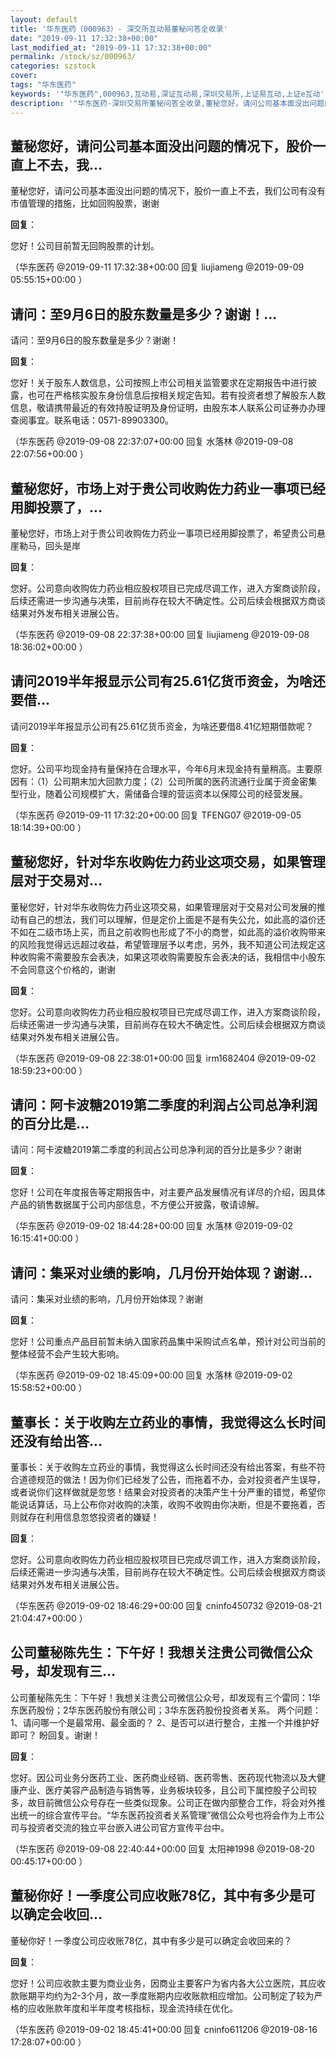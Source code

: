 ```yaml
---
layout: default
title: '华东医药（000963）- 深交所互动易董秘问答全收录'
date: "2019-09-11 17:32:38+00:00"
last_modified_at: "2019-09-11 17:32:38+00:00"
permalink: /stock/sz/000963/
categories: szstock
cover: 
tags: "华东医药"
keywords: '"华东医药",000963,互动易,深证互动易,深圳交易所,上证易互动,上证e互动'
description: '"华东医药-深圳交易所董秘问答全收录,董秘您好，请问公司基本面没出问题的情况下，股价一直上不去，我们公司有没有市值管理的措施，比如回购股票，谢谢"'
---
```


## 董秘您好，请问公司基本面没出问题的情况下，股价一直上不去，我...

董秘您好，请问公司基本面没出问题的情况下，股价一直上不去，我们公司有没有市值管理的措施，比如回购股票，谢谢

**回复**：

您好！公司目前暂无回购股票的计划。 

（华东医药  @2019-09-11 17:32:38+00:00 回复 liujiameng  @2019-09-09 05:55:15+00:00 ）

## 请问：至9月6日的股东数量是多少？谢谢！...

请问：至9月6日的股东数量是多少？谢谢！

**回复**：

您好！关于股东人数信息，公司按照上市公司相关监管要求在定期报告中进行披露，也可在严格核实股东身份信息后按相关规定告知。若有投资者想了解股东人数信息，敬请携带最近的有效持股证明及身份证明，由股东本人联系公司证券办办理查阅事宜。联系电话：0571-89903300。 

（华东医药  @2019-09-08 22:37:07+00:00 回复 水落林  @2019-09-08 22:07:56+00:00 ）

## 董秘您好，市场上对于贵公司收购佐力药业一事项已经用脚投票了，...

董秘您好，市场上对于贵公司收购佐力药业一事项已经用脚投票了，希望贵公司悬崖勒马，回头是岸

**回复**：

您好。公司意向收购佐力药业相应股权项目已完成尽调工作，进入方案商谈阶段，后续还需进一步沟通与决策，目前尚存在较大不确定性。公司后续会根据双方商谈结果对外发布相关进展公告。 

（华东医药  @2019-09-08 22:37:38+00:00 回复 liujiameng  @2019-09-08 18:36:02+00:00 ）

## 请问2019半年报显示公司有25.61亿货币资金，为啥还要借...

请问2019半年报显示公司有25.61亿货币资金，为啥还要借8.41亿短期借款呢？

**回复**：

您好。公司平均现金持有量保持在合理水平，今年6月末现金持有量稍高。主要原因有：（1）公司期末加大回款力度；（2）公司所属的医药流通行业属于资金密集型行业，随着公司规模扩大，需储备合理的营运资本以保障公司的经营发展。 

（华东医药  @2019-09-11 17:32:20+00:00 回复 TFENG07  @2019-09-05 18:14:39+00:00 ）

## 董秘您好，针对华东收购佐力药业这项交易，如果管理层对于交易对...

董秘您好，针对华东收购佐力药业这项交易，如果管理层对于交易对公司发展的推动有自己的想法，我们可以理解，但是定价上面是不是有失公允，如此高的溢价还不如在二级市场上买，而且之前收购也形成了不小的商誉，如此高的溢价收购带来的风险我觉得远远超过收益，希望管理层予以考虑，另外，我不知道公司法规定这种收购需不需要股东会表决，如果这项收购需要股东会表决的话，我相信中小股东不会同意这个价格的，谢谢

**回复**：

您好。公司意向收购佐力药业相应股权项目已完成尽调工作，进入方案商谈阶段，后续还需进一步沟通与决策，目前尚存在较大不确定性。公司后续会根据双方商谈结果对外发布相关进展公告。 

（华东医药  @2019-09-08 22:38:01+00:00 回复 irm1682404  @2019-09-02 18:59:23+00:00 ）

## 请问：阿卡波糖2019第二季度的利润占公司总净利润的百分比是...

请问：阿卡波糖2019第二季度的利润占公司总净利润的百分比是多少？谢谢

**回复**：

您好！公司在年度报告等定期报告中，对主要产品发展情况有详尽的介绍，因具体产品的销售数据属于公司内部信息，不方便公开披露，敬请谅解。 

（华东医药  @2019-09-02 18:44:28+00:00 回复 水落林  @2019-09-02 16:15:41+00:00 ）

## 请问：集采对业绩的影响，几月份开始体现？谢谢...

请问：集采对业绩的影响，几月份开始体现？谢谢

**回复**：

您好！公司重点产品目前暂未纳入国家药品集中采购试点名单，预计对公司当前的整体经营不会产生较大影响。 

（华东医药  @2019-09-02 18:45:09+00:00 回复 水落林  @2019-09-02 15:58:52+00:00 ）

## 董事长：关于收购左立药业的事情，我觉得这么长时间还没有给出答...

董事长：关于收购左立药业的事情，我觉得这么长时间还没有给出答案，有些不符合道德规范的做法！因为你们已经发了公告，而拖着不办，会对投资者产生误导，或者说你们这样做就是忽悠！结果会对投资者的决策产生十分严重的错觉，希望你能说话算话，马上公布你对收购的决策，收购不收购由你决断，但是不要拖着，否则就存在利用信息忽悠投资者的嫌疑！

**回复**：

您好。公司意向收购佐力药业相应股权项目已完成尽调工作，进入方案商谈阶段，后续还需进一步沟通与决策，目前尚存在较大不确定性。公司后续会根据双方商谈结果对外发布相关进展公告。 

（华东医药  @2019-09-02 18:46:29+00:00 回复 cninfo450732  @2019-08-21 21:04:47+00:00 ）

## 公司董秘陈先生：下午好！我想关注贵公司微信公众号，却发现有三...

公司董秘陈先生：下午好！我想关注贵公司微信公众号，却发现有三个雷同：1华东医药股份；2华东医药股份有限公司；3华东医药股份投资者关系。
两个问题：1、请问哪一个是最常用、最全面的？
                 2、是否可以进行整合，主推一个并维护好即可？
盼回复。谢谢！

**回复**：

您好。因公司业务分医药工业、医药商业经销、医药零售、医药现代物流以及大健康产业、医疗美容产品制造与销售等，业务板块较多，且公司下属控股子公司较多，故目前微信公众号存在一些类似现象。公司正在做内部整合工作，将会对外推出统一的综合宣传平台。“华东医药投资者关系管理”微信公众号也将会作为上市公司与投资者交流的独立平台嵌入进公司官方宣传平台中。 

（华东医药  @2019-09-08 22:40:44+00:00 回复 太阳神1998  @2019-08-20 00:45:17+00:00 ）

## 董秘你好！一季度公司应收账78亿，其中有多少是可以确定会收回...

董秘你好！一季度公司应收账78亿，其中有多少是可以确定会收回来的？

**回复**：

您好！公司应收款主要为商业业务，因商业主要客户为省内各大公立医院，其应收款账期平均约为2-3个月，故一季度账期内应收账款相应增加。公司制定了较为严格的应收账款年度和半年度考核指标，现金流持续在优化。 

（华东医药  @2019-09-02 18:45:41+00:00 回复 cninfo611206  @2019-08-16 17:28:07+00:00 ）

